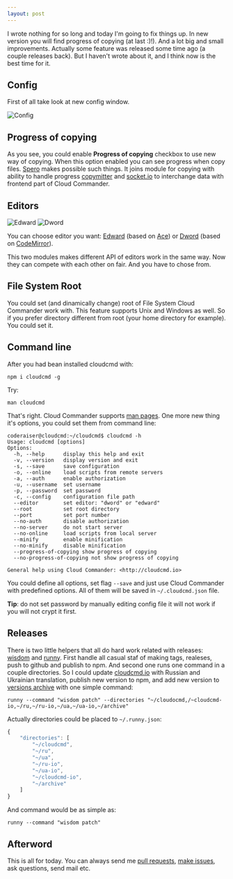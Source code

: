 ```yaml
---
layout: post
---
```


I wrote nothing for so long and today I'm going to fix things up.
In new version you will find progress of copying (at last :)!).
And a lot big and small improvements. Actually some feature was released
some time ago (a couple releases back). But I haven't wrote about it, and I think
now is the best time for it.

## Config
First of all take look at new config window.

![Config](http://files.cloudcmd.io/img/2015-06-05-cloud-commander-v3/config.png "Config")

## Progress of copying

As you see, you could enable **Progress of copying** checkbox to use new way of copying.
When this option enabled you can see progress when copy files.
[Spero](https://github.com/cloudcmd/spero "Spero") makes possible such things.
It joins module for copying with ability to handle progress [copymitter](https://github.com/coderaiser/copymitter "Copymitter") and
[socket.io](http://socket.io "Socket.io") to interchange data with frontend part of
Cloud Commander.

## Editors

![Edward](http://files.cloudcmd.io/img/2015-06-05-cloud-commander-v3/edward.png "Edward")
![Dword](http://files.cloudcmd.io/img/2015-06-05-cloud-commander-v3/dword.png "Dword")

You can choose editor you want: [Edward](https://github.com/cloudcmd/edward "Edward") (based on [Ace](http://ace.c9.io "Ace")) or [Dword](https://github.com/cloudcmd/dword "Dword") (based on
[CodeMirror](http://codemirror.net "CodeMirror")).

This two modules makes different API of editors work in the same way. Now they can compete
with each other on fair. And you have to chose from.

## File System Root

You could set (and dinamically change) root of File System Cloud Commander work with.
This feature supports Unix and Windows as well.
So if you prefer directory different from root (your home directory for example).
You could set it.

## Command line

After you had bean installed cloudcmd with:

```
npm i cloudcmd -g
```

Try:

```
man cloudcmd
```

That's right. Cloud Commander supports [man pages](http://en.wikipedia.org/wiki/Man_page "Man Pages").
One more new thing it's options, you could set them from command line:

```
coderaiser@cloudcmd:~/cloudcmd$ cloudcmd -h
Usage: cloudcmd [options]
Options:
  -h, --help      display this help and exit
  -v, --version   display version and exit
  -s, --save      save configuration
  -o, --online    load scripts from remote servers
  -a, --auth      enable authorization
  -u, --username  set username
  -p, --password  set password
  -c, --config    configuration file path
  --editor        set editor: "dword" or "edward"
  --root          set root directory
  --port          set port number
  --no-auth       disable authorization
  --no-server     do not start server
  --no-online     load scripts from local server
  --minify        enable minification
  --no-minify     disable minification
  --progress-of-copying show progress of copying
  --no-progress-of-copying not show progress of copying

General help using Cloud Commander: <http://cloudcmd.io>
```

You could define all options, set flag `--save` and just use Cloud Commander with predefined options. All of them will be saved in `~/.cloudcmd.json` file.

**Tip**: do not set password by manually editing config file it will not work if you will not crypt it first.

## Releases

There is two little helpers that all do hard work related with releases:
[wisdom](https://github.com/coderaiser/wisdom) and [runny](https://github.com/coderaiser/node-runny). First handle all
casual staf of making tags, realeses, push to github and publish to npm.
And second one runs one command in a couple directories. So I could update
[cloudcmd.io](http://cloudcmd.io "cloudcmd.io") with Russian and Ukrainian
translation, publish new version to npm, and add new version to [versions archive](https://github.com/cloudcmd/archive "Versions Archive") with one simple command:

```
runny --command "wisdom patch" --directories "~/cloudocmd,/~cloudcmd-io,~/ru,~/ru-io,~/ua,~/ua-io,~/archive"
```

Actually directories could be placed to `~/.runny.json`:
```js
{
    "directories": [
        "~/cloudcmd",
        "~/ru",
        "~/ua",
        "~/ru-io",
        "~/ua-io",
        "~/cloudcmd-io",
        "~/archive"
    ]
}
```

And command would be as simple as:

```
runny --command "wisdom patch"
```

## Afterword

This is all for today.
You can always send me [pull requests](https://github.com/coderaiser/cloudcmd/pulls "Pull request"), [make issues](https://github.com/coderaiser/cloudcmd/issues "Issues"), ask questions, send mail etc.
